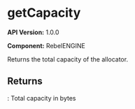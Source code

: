 # getCapacity

**API Version:** 1.0.0

**Component:** RebelENGINE

Returns the total capacity of the allocator.

## Returns

: Total capacity in bytes

